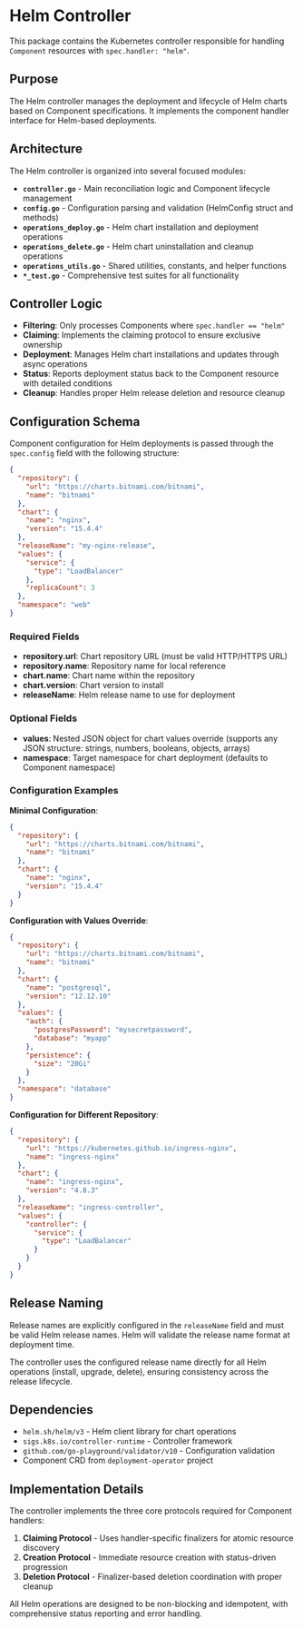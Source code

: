 # Helm Controller

This package contains the Kubernetes controller responsible for handling `Component` resources with `spec.handler: "helm"`.

## Purpose

The Helm controller manages the deployment and lifecycle of Helm charts based on Component specifications. It implements the component handler interface for Helm-based deployments.

## Architecture

The Helm controller is organized into several focused modules:

- **`controller.go`** - Main reconciliation logic and Component lifecycle management
- **`config.go`** - Configuration parsing and validation (HelmConfig struct and methods)
- **`operations_deploy.go`** - Helm chart installation and deployment operations
- **`operations_delete.go`** - Helm chart uninstallation and cleanup operations  
- **`operations_utils.go`** - Shared utilities, constants, and helper functions
- **`*_test.go`** - Comprehensive test suites for all functionality

## Controller Logic

- **Filtering**: Only processes Components where `spec.handler == "helm"`
- **Claiming**: Implements the claiming protocol to ensure exclusive ownership
- **Deployment**: Manages Helm chart installations and updates through async operations
- **Status**: Reports deployment status back to the Component resource with detailed conditions
- **Cleanup**: Handles proper Helm release deletion and resource cleanup

## Configuration Schema

Component configuration for Helm deployments is passed through the `spec.config` field with the following structure:

```json
{
  "repository": {
    "url": "https://charts.bitnami.com/bitnami",
    "name": "bitnami"
  },
  "chart": {
    "name": "nginx",
    "version": "15.4.4"
  },
  "releaseName": "my-nginx-release",
  "values": {
    "service": {
      "type": "LoadBalancer"
    },
    "replicaCount": 3
  },
  "namespace": "web"
}
```

### Required Fields

- **repository.url**: Chart repository URL (must be valid HTTP/HTTPS URL)
- **repository.name**: Repository name for local reference
- **chart.name**: Chart name within the repository
- **chart.version**: Chart version to install
- **releaseName**: Helm release name to use for deployment

### Optional Fields

- **values**: Nested JSON object for chart values override (supports any JSON structure: strings, numbers, booleans, objects, arrays)
- **namespace**: Target namespace for chart deployment (defaults to Component namespace)

### Configuration Examples

**Minimal Configuration**:

```json
{
  "repository": {
    "url": "https://charts.bitnami.com/bitnami",
    "name": "bitnami"
  },
  "chart": {
    "name": "nginx",
    "version": "15.4.4"
  }
}
```

**Configuration with Values Override**:

```json
{
  "repository": {
    "url": "https://charts.bitnami.com/bitnami",
    "name": "bitnami"
  },
  "chart": {
    "name": "postgresql",
    "version": "12.12.10"
  },
  "values": {
    "auth": {
      "postgresPassword": "mysecretpassword",
      "database": "myapp"
    },
    "persistence": {
      "size": "20Gi"
    }
  },
  "namespace": "database"
}
```

**Configuration for Different Repository**:

```json
{
  "repository": {
    "url": "https://kubernetes.github.io/ingress-nginx",
    "name": "ingress-nginx"
  },
  "chart": {
    "name": "ingress-nginx",
    "version": "4.8.3"
  },
  "releaseName": "ingress-controller",
  "values": {
    "controller": {
      "service": {
        "type": "LoadBalancer"
      }
    }
  }
}
```

## Release Naming

Release names are explicitly configured in the `releaseName` field and must be valid Helm release names. Helm will validate the release name format at deployment time.

The controller uses the configured release name directly for all Helm operations (install, upgrade, delete), ensuring consistency across the release lifecycle.

## Dependencies

- `helm.sh/helm/v3` - Helm client library for chart operations
- `sigs.k8s.io/controller-runtime` - Controller framework
- `github.com/go-playground/validator/v10` - Configuration validation
- Component CRD from `deployment-operator` project

## Implementation Details

The controller implements the three core protocols required for Component handlers:

1. **Claiming Protocol** - Uses handler-specific finalizers for atomic resource discovery
2. **Creation Protocol** - Immediate resource creation with status-driven progression  
3. **Deletion Protocol** - Finalizer-based deletion coordination with proper cleanup

All Helm operations are designed to be non-blocking and idempotent, with comprehensive status reporting and error handling.
